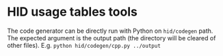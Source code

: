 # HID usage tables tools

The code generator can be directly run with Python on `hid/codegen` path.
The expected argument is the output path (the directory will be cleared of other files).
E.g. `python hid/codegen/cpp.py ../output`
